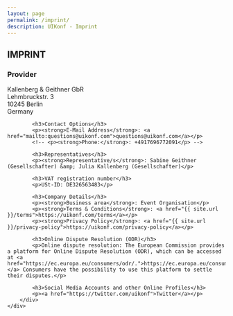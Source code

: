 ```yaml
---
layout: page
permalink: /imprint/
description: UIKonf - Imprint
---
```


<div class="backshape">
<div class="wrapper">
	<div class="uk-container">
		<h2>IMPRINT</h2>
			<h3>Provider</h3>
			<p> Kallenberg &amp; Geithner GbR<br/>
				Lehmbruckstr. 3<br/>
				10245 Berlin<br/>
				Germany</p>
			
			<h3>Contact Options</h3>
			<p><strong>E-Mail Address</strong>: <a href="mailto:questions@uikonf.com">questions@uikonf.com</a></p>
			<!-- <p><strong>Phone:</strong>: +4917696772091</p> -->
			
			<h3>Representatives</h3>
			<p><strong>Representative/s</strong>: Sabine Geithner (Gesellschafter) &amp; Julia Kallenberg (Gesellschafter)</p>

			<h3>VAT registration number</h3>
			<p>USt-ID: DE326563483</p>
			
			<h3>Company Details</h3>
			<p><strong>Business area</strong>: Event Organisation</p>
			<p><strong>Terms & Conditions</strong>: <a href="{{ site.url }}/terms">https://uikonf.com/terms</a></p>
			<p><strong>Privacy Policy</strong>: <a href="{{ site.url }}/privacy-policy">https://uikonf.com/privacy-policy</a></p>
			
			<h3>Online Dispute Resolution (ODR)</h3>
			<p>Online dispute resolution: The European Commission provides a platform for Online Dispute Resolution (ODR), which can be accessed at <a href="https://ec.europa.eu/consumers/odr/.">https://ec.europa.eu/consumers/odr/.</a> Consumers have the possibility to use this platform to settle their disputes.</p>
			
			<h3>Social Media Accounts and other Online Profiles</h3>
			<p><a href="https://twitter.com/uikonf">Twitter</a></p>
		</div>
	</div>
</div>
